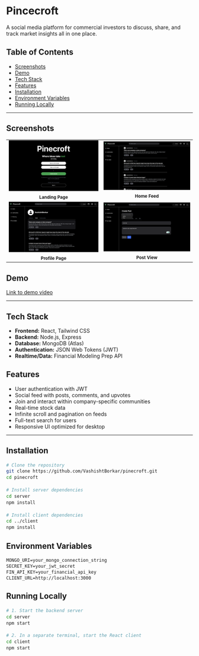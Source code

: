 
# Pincecroft
A social media platform for commercial investors to discuss, share, and track market insights all in one place.


## Table of Contents
- [Screenshots](#screenshots)
- [Demo](#demo)
- [Tech Stack](#tech-stack)
- [Features](#features)
- [Installation](#installation)
- [Environment Variables](#environment-variables)
- [Running Locally](#running-locally)

---

## Screenshots
<table>
  <tr>
    <td align="center">
      <img src="./assets/landing-page.png" alt="Landing Page" width="600"/>
      <br><sub><b>Landing Page</b></sub>
    </td>
    <td align="center">
      <img src="./assets/home-feed.png" alt="Home Feed" width="600"/>
      <br><sub><b>Home Feed</b></sub>
    </td>
  </tr>
  <tr>
    <td align="center">
      <img src="./assets/profile-page.png" alt="Profile Page" width="600"/>
      <br><sub><b>Profile Page</b></sub>
    </td>
    <td align="center">
      <img src="./assets/create-post-page.png" alt="Post View" width="600"/>
      <br><sub><b>Post View</b></sub>
    </td>
  </tr>
</table>



## Demo

<a href="https://youtu.be/tnJSi7Vvhak" target="_blank">Link to demo video</a>


---

## Tech Stack

- **Frontend:** React, Tailwind CSS  
- **Backend:** Node.js, Express  
- **Database:** MongoDB (Atlas)  
- **Authentication:** JSON Web Tokens (JWT)  
- **Realtime/Data:** Financial Modeling Prep API   

## Features

- User authentication with JWT
- Social feed with posts, comments, and upvotes
- Join and interact within company-specific communities
- Real-time stock data
- Infinite scroll and pagination on feeds
- Full-text search for users
- Responsive UI optimized for desktop

---

## Installation

```bash
# Clone the repository
git clone https://github.com/VashishtBorkar/pinecroft.git
cd pinecroft

# Install server dependencies
cd server
npm install

# Install client dependencies
cd ../client
npm install
```

## Environment Variables 
```env
MONGO_URI=your_mongo_connection_string
SECRET_KEY=your_jwt_secret
FIN_API_KEY=your_financial_api_key
CLIENT_URL=http://localhost:3000
```

## Running Locally

```bash
# 1. Start the backend server
cd server
npm start

# 2. In a separate terminal, start the React client
cd client 
npm start
```
